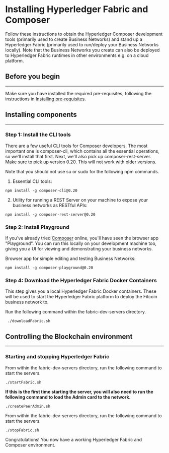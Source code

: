 # Installing Hyperledger Fabric and Composer

Follow these instructions to obtain the Hyperledger Composer development tools (primarily used to create Business Networks) and stand up a Hyperledger Fabric (primarily used to run/deploy your Business Networks locally). Note that the Business Networks you create can also be deployed to Hyperledger Fabric runtimes in other environments e.g. on a cloud platform.

## Before you begin
---

Make sure you have installed the required pre-requisites, following the instructions in [Installing pre-requisites](../README.md).

## Installing components
---

### Step 1: Install the CLI tools

There are a few useful CLI tools for Composer developers. The most important one is composer-cli, which contains all the essential operations, so we'll install that first. Next, we'll also pick up composer-rest-server. Make sure to pick up version 0.20. This will not work with older versions.

Note that you should not use su or sudo for the following npm commands.

1. Essential CLI tools:    
```
npm install -g composer-cli@0.20
```

2. Utility for running a REST Server on your machine to expose your business networks as RESTful APIs:
```    
npm install -g composer-rest-server@0.20
```

### Step 2: Install Playground

If you've already tried [Composer](https://composer-playground.mybluemix.net/) online, you'll have seen the browser app "Playground". You can run this locally on your development machine too, giving you a UI for viewing and demonstrating your business networks.

Browser app for simple editing and testing Business Networks:
```
npm install -g composer-playground@0.20
```

### Step 4: Download the Hyperledger Fabric Docker Containers

This step gives you a local Hyperledger Fabric Docker containers. These will be used to start the Hyperledger Fabric platform to deploy the Fitcoin business network to.

Run the following command within the fabric-dev-servers directory.
```
 ./downloadFabric.sh
```
## Controlling the Blockchain environment
---
### Starting and stopping Hyperledger Fabric

From within the fabric-dev-servers directory, run the following command to start the servers.
```
./startFabric.sh
```

**If this is the first time starting the server, you will also need to run the following command to load the Admin card to the network.**
```
./createPeerAdmin.sh
```

From within the fabric-dev-servers directory, run the following command to start the servers.
```
./stopFabric.sh
```

Congratulations! You now have a working Hyperledger Fabric and Composer environment.